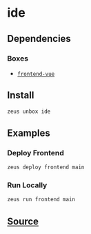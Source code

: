 
ide 
====================




## Dependencies
### Boxes
* [`frontend-vue`](frontend-vue.md)




## Install
```bash
zeus unbox ide
```
## Examples
### Deploy Frontend 
```bash
zeus deploy frontend main
```
### Run Locally 
```bash
zeus run frontend main
```





## [Source](https://github.com/liquidapps-io/zeus-sdk/tree/master/boxes/groups/undefined/ide)
